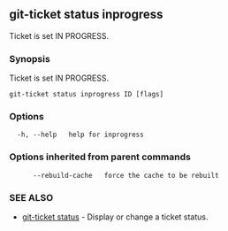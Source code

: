 ## git-ticket status inprogress

Ticket is set IN PROGRESS.

### Synopsis

Ticket is set IN PROGRESS.

```
git-ticket status inprogress ID [flags]
```

### Options

```
  -h, --help   help for inprogress
```

### Options inherited from parent commands

```
      --rebuild-cache   force the cache to be rebuilt
```

### SEE ALSO

* [git-ticket status](git-ticket_status.md)	 - Display or change a ticket status.

